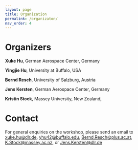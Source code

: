 ```yaml
---
layout: page
title: Organization
permalink: /organizaton/
nav_order: 4
---
```

# Organizers

<strong>Xuke Hu</strong>, German Aerospace Center, Germany

<strong>Yingjie Hu</strong>, University at Buffalo, USA

<strong>Bernd Resch</strong>, University of Salzburg, Austria

<strong>Jens Kersten</strong>, German Aerospace Center, Germany

<strong>Kristin Stock</strong>, Massey University, New Zealand, 

# Contact
For general enquiries on the workshop, please send an email to xuke.hu@dlr.de, yhu42@buffalo.edu, Bernd.Resch@plus.ac.at, K.Stock@massey.ac.nz, or Jens.Kersten@dlr.de 

